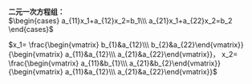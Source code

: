 **二元一次方程组：**  
 $\begin{cases}  
a_{11}x_1+a_{12}x_2=b_1\\\  
a_{21}x_1+a_{22}x_2=b_2  
\end{cases}$  
  
 $x_1=  
\frac{\begin{vmatrix}  
b_{1}&a_{12}\\\ b_{2}&a_{22}\end{vmatrix}}  
{\begin{vmatrix}  
a_{11}&a_{12}\\\ a_{21}&a_{22}\end{vmatrix}}，  
x_2=  
\frac{\begin{vmatrix}  
a_{11}&b_{1}\\\ a_{21}&b_{2}\end{vmatrix}}{\begin{vmatrix}  
a_{11}&a_{12}\\\ a_{21}&a_{22}\end{vmatrix}}$  
